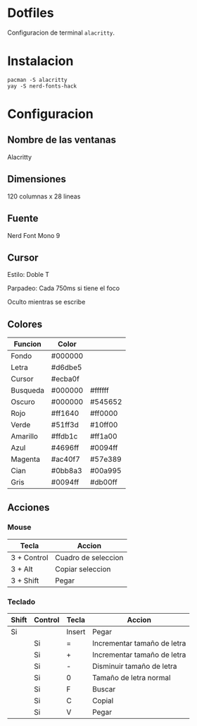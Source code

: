 # Dotfiles

Configuracion de terminal `alacritty`.

# Instalacion

    pacman -S alacritty
    yay -S nerd-fonts-hack

# Configuracion

## Nombre de las ventanas
Alacritty

## Dimensiones
120 columnas x 28 lineas

## Fuente
Nerd Font Mono 9

## Cursor

Estilo: Doble T 

Parpadeo: Cada 750ms si tiene el foco

Oculto mientras se escribe

## Colores

|Funcion    | Color   |         |
|-----------|---------|---------|
|Fondo      | #000000 |         |
|Letra      | #d6dbe5 |         |
|Cursor     | #ecba0f |         |
|Busqueda   | #000000 | #ffffff |
|Oscuro     | #000000 | #545652 |
|Rojo       | #ff1640 | #ff0000 |
|Verde      | #51ff3d | #10ff00 |
|Amarillo   | #ffdb1c | #ff1a00 |
|Azul       | #4696ff | #0094ff |
|Magenta    | #ac40f7 | #57e389 |
|Cian       | #0bb8a3 | #00a995 |
|Gris       | #0094ff | #db00ff |

## Acciones

### Mouse

| Tecla | Accion |
|-------|--------|
| 3 + Control | Cuadro de seleccion |
| 3 + Alt     | Copiar seleccion    |
| 3 + Shift   | Pegar               |

### Teclado 

| Shift | Control | Tecla  | Accion |
|-------|---------|--------|-----------------------------|
| Si    |         | Insert | Pegar                       |
|       | Si      | =      | Incrementar tamaño de letra |
|       | Si      | +      | Incrementar tamaño de letra |
|       | Si      | -      | Disminuir tamaño de letra   |
|       | Si      | 0      | Tamaño de letra normal      |
|       | Si      | F      | Buscar                      |
|       | Si      | C      | Copial                      |
|       | Si      | V      | Pegar                       |